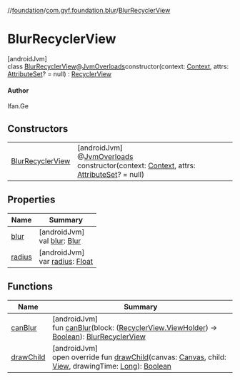 //[foundation](../../../index.md)/[com.gyf.foundation.blur](../index.md)/[BlurRecyclerView](index.md)

# BlurRecyclerView

[androidJvm]\
class [BlurRecyclerView](index.md)@[JvmOverloads](https://kotlinlang.org/api/core/kotlin-stdlib/kotlin.jvm/-jvm-overloads/index.html)constructor(context: [Context](https://developer.android.com/reference/kotlin/android/content/Context.html), attrs: [AttributeSet](https://developer.android.com/reference/kotlin/android/util/AttributeSet.html)? = null) : [RecyclerView](https://developer.android.com/reference/kotlin/androidx/recyclerview/widget/RecyclerView.html)

#### Author

Ifan.Ge

## Constructors

| | |
|---|---|
| [BlurRecyclerView](-blur-recycler-view.md) | [androidJvm]<br>@[JvmOverloads](https://kotlinlang.org/api/core/kotlin-stdlib/kotlin.jvm/-jvm-overloads/index.html)<br>constructor(context: [Context](https://developer.android.com/reference/kotlin/android/content/Context.html), attrs: [AttributeSet](https://developer.android.com/reference/kotlin/android/util/AttributeSet.html)? = null) |

## Properties

| Name | Summary |
|---|---|
| [blur](blur.md) | [androidJvm]<br>val [blur](blur.md): [Blur](../-blur/index.md) |
| [radius](radius.md) | [androidJvm]<br>var [radius](radius.md): [Float](https://kotlinlang.org/api/core/kotlin-stdlib/kotlin/-float/index.html) |

## Functions

| Name | Summary |
|---|---|
| [canBlur](can-blur.md) | [androidJvm]<br>fun [canBlur](can-blur.md)(block: ([RecyclerView.ViewHolder](https://developer.android.com/reference/kotlin/androidx/recyclerview/widget/RecyclerView.ViewHolder.html)) -&gt; [Boolean](https://kotlinlang.org/api/core/kotlin-stdlib/kotlin/-boolean/index.html)): [BlurRecyclerView](index.md) |
| [drawChild](draw-child.md) | [androidJvm]<br>open override fun [drawChild](draw-child.md)(canvas: [Canvas](https://developer.android.com/reference/kotlin/android/graphics/Canvas.html), child: [View](https://developer.android.com/reference/kotlin/android/view/View.html), drawingTime: [Long](https://kotlinlang.org/api/core/kotlin-stdlib/kotlin/-long/index.html)): [Boolean](https://kotlinlang.org/api/core/kotlin-stdlib/kotlin/-boolean/index.html) |